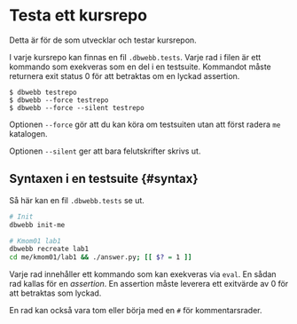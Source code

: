 Testa ett kursrepo
==================================

Detta är för de som utvecklar och testar kursrepon.

I varje kursrepo kan finnas en fil `.dbwebb.tests`. Varje rad i filen är ett kommando som exekveras som en del i en testsuite. Kommandot måste returnera exit status 0 för att betraktas om en lyckad assertion.

```text
$ dbwebb testrepo
$ dbwebb --force testrepo
$ dbwebb --force --silent testrepo
```

Optionen `--force` gör att du kan köra om testsuiten utan att först radera `me` katalogen.

Optionen `--silent` ger att bara felutskrifter skrivs ut.



Syntaxen i en testsuite {#syntax}
---------------------------------

Så här kan en fil `.dbwebb.tests` se ut.

```bash
# Init
dbwebb init-me

# Kmom01 lab1
dbwebb recreate lab1
cd me/kmom01/lab1 && ./answer.py; [[ $? = 1 ]]
```

Varje rad innehåller ett kommando som kan exekveras via `eval`. En sådan rad kallas för en *assertion*. En assertion måste leverera ett exitvärde av 0 för att betraktas som lyckad.

En rad kan också vara tom eller börja med en `#` för kommentarsrader.
